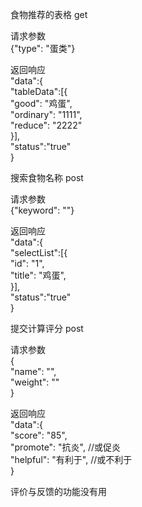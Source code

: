 		
		
		
食物推荐的表格		get
		
请求参数		
{"type": "蛋类"}		
		
返回响应		
"data":{		
"tableData":[{		
    "good": "鸡蛋",		
    "ordinary": "1111",		
    "reduce": "2222"		
}],		
"status":"true"		
}		
		
		
		
		
		
搜索食物名称		post
		
请求参数		
{"keyword": ""}		
		
返回响应		
"data":{		
"selectList":[{		
    "id": "1",		
    "title": "鸡蛋",		
}],		
"status":"true"		
}		
		
		
		
		
		
提交计算评分		post
		
请求参数		
{		
 "name": "",		
 "weight": ""		
}		
		
返回响应		
"data":{		
    "score": "85",		
    "promote": "抗炎",   //或促炎		
    "helpful": "有利于",    //或不利于		
}		
		
		
		
评价与反馈的功能没有用		
